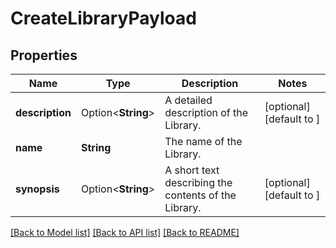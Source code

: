 # CreateLibraryPayload

## Properties

Name | Type | Description | Notes
------------ | ------------- | ------------- | -------------
**description** | Option<**String**> | A detailed description of the Library. | [optional][default to ]
**name** | **String** | The name of the Library. | 
**synopsis** | Option<**String**> | A short text describing the contents of the Library. | [optional][default to ]

[[Back to Model list]](../README.md#documentation-for-models) [[Back to API list]](../README.md#documentation-for-api-endpoints) [[Back to README]](../README.md)


